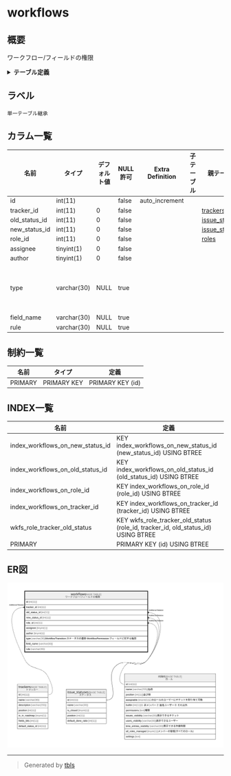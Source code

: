 # workflows

## 概要

ワークフロー/フィールドの権限

<details>
<summary><strong>テーブル定義</strong></summary>

```sql
CREATE TABLE `workflows` (
  `id` int(11) NOT NULL AUTO_INCREMENT,
  `tracker_id` int(11) NOT NULL DEFAULT 0,
  `old_status_id` int(11) NOT NULL DEFAULT 0,
  `new_status_id` int(11) NOT NULL DEFAULT 0,
  `role_id` int(11) NOT NULL DEFAULT 0,
  `assignee` tinyint(1) NOT NULL DEFAULT 0,
  `author` tinyint(1) NOT NULL DEFAULT 0,
  `type` varchar(30) DEFAULT NULL,
  `field_name` varchar(30) DEFAULT NULL,
  `rule` varchar(30) DEFAULT NULL,
  PRIMARY KEY (`id`),
  KEY `wkfs_role_tracker_old_status` (`role_id`,`tracker_id`,`old_status_id`),
  KEY `index_workflows_on_old_status_id` (`old_status_id`),
  KEY `index_workflows_on_role_id` (`role_id`),
  KEY `index_workflows_on_new_status_id` (`new_status_id`),
  KEY `index_workflows_on_tracker_id` (`tracker_id`)
) ENGINE=InnoDB AUTO_INCREMENT=[Redacted by tbls] DEFAULT CHARSET=utf8mb4
```

</details>

## ラベル

`単一テーブル継承`

## カラム一覧

| 名前            | タイプ         | デフォルト値       | NULL許可   | Extra Definition | 子テーブル      | 親テーブル                               | コメント                                                                                     |
| ------------- | ----------- | ------------ | -------- | ---------------- | ---------- | ----------------------------------- | ---------------------------------------------------------------------------------------- |
| id            | int(11)     |              | false    | auto_increment   |            |                                     |                                                                                          |
| tracker_id    | int(11)     | 0            | false    |                  |            | [trackers](trackers.md)             |                                                                                          |
| old_status_id | int(11)     | 0            | false    |                  |            | [issue_statuses](issue_statuses.md) |                                                                                          |
| new_status_id | int(11)     | 0            | false    |                  |            | [issue_statuses](issue_statuses.md) |                                                                                          |
| role_id       | int(11)     | 0            | false    |                  |            | [roles](roles.md)                   |                                                                                          |
| assignee      | tinyint(1)  | 0            | false    |                  |            |                                     |                                                                                          |
| author        | tinyint(1)  | 0            | false    |                  |            |                                     |                                                                                          |
| type          | varchar(30) | NULL         | true     |                  |            |                                     | WorkflowTransition:ステータスの遷移<br>WorkflowPermission:フィールドに対する権限<br><br>                    |
| field_name    | varchar(30) | NULL         | true     |                  |            |                                     |                                                                                          |
| rule          | varchar(30) | NULL         | true     |                  |            |                                     |                                                                                          |

## 制約一覧

| 名前      | タイプ         | 定義               |
| ------- | ----------- | ---------------- |
| PRIMARY | PRIMARY KEY | PRIMARY KEY (id) |

## INDEX一覧

| 名前                               | 定義                                                                                |
| -------------------------------- | --------------------------------------------------------------------------------- |
| index_workflows_on_new_status_id | KEY index_workflows_on_new_status_id (new_status_id) USING BTREE                  |
| index_workflows_on_old_status_id | KEY index_workflows_on_old_status_id (old_status_id) USING BTREE                  |
| index_workflows_on_role_id       | KEY index_workflows_on_role_id (role_id) USING BTREE                              |
| index_workflows_on_tracker_id    | KEY index_workflows_on_tracker_id (tracker_id) USING BTREE                        |
| wkfs_role_tracker_old_status     | KEY wkfs_role_tracker_old_status (role_id, tracker_id, old_status_id) USING BTREE |
| PRIMARY                          | PRIMARY KEY (id) USING BTREE                                                      |

## ER図

![er](workflows.svg)

---

> Generated by [tbls](https://github.com/k1LoW/tbls)
